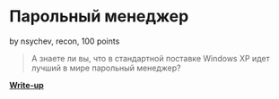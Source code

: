 # Парольный менеджер

by nsychev, recon, 100 points

> А знаете ли вы, что в стандартной поставке Windows XP идет лучший в мире парольный менеджер?

**[Write-up](WRITEUP.md)**

